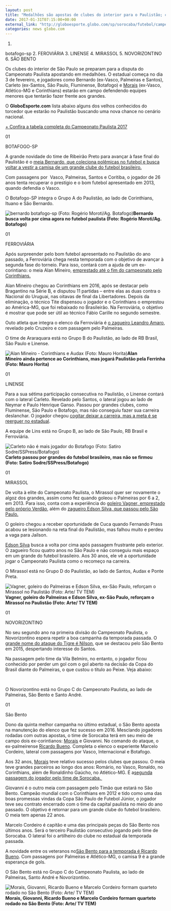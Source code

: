 ```yaml
---
layout: post
title: "Medalhões são apostas de clubes do interior para o Paulistão; confira a lista  "
date: 2017-01-31T07:15:00+00:00
external_link: "http://globoesporte.globo.com/sp/sorocaba/futebol/campeonato-paulista/noticia/2017/01/medalhoes-sao-apostas-de-clubes-do-interior-para-o-paulistao-confira-lista.html"
categories: news globo.com
---
```

1. 
botafogo-sp
2. 
FEROVIÁRIA
3. 
LINENSE
4. 
MIRASSOL
5. 
NOVORIZONTINO
6. 
SÃO BENTO

Os clubes do interior de São Paulo se preparam para a disputa do Campeonato Paulista apostando em medalhões. O estadual começa no dia 3 de fevereiro, e jogadores como Bernardo (ex-Vasco, Palmeiras e Santos), Carleto (ex-Santos, São Paulo, Fluminense, Botafogo) e [Morais](http://globoesporte.globo.com/atleta/morais.html) (ex-Vasco, Atlético-MG e Corinthians) estarão em campo defendendo equipes menores que tentarão fazer frente aos grandes.&nbsp;

O **GloboEsporte.com** lista abaixo alguns dos velhos conhecidos do torcedor que estarão no Paulistão buscando uma nova chance no cenário nacional.&nbsp;

[+ Confira a tabela completa do Campeonato Paulista 2017](http://globoesporte.globo.com/sp/futebol/campeonato-paulista/)&nbsp;

01

BOTAFOGO-SP

A grande novidade do time de Ribeirão Preto para avançar à fase final do Paulistão é o [meia Bernardo, que coleciona polêmicas no futebol e busca voltar a vestir a camisa de um grande clube do futebol brasileiro.](http://globoesporte.globo.com/sp/ribeirao-preto-e-regiao/futebol/times/botafogo-sp/noticia/2017/01/bernardo-nega-fama-de-bad-boy-e-aposta-em-recomeco-no-paulistao.html)

Com passagens por&nbsp; Vasco, Palmeiras, Santos e Coritiba, o jogador de 26 anos tenta recuperar o prestígio e o bom futebol apresentado em 2013, quando defendia o Vasco.

O Botafogo-SP integra o Grupo A do Paulistão, ao lado de Corinthians, Ituano e São Bernardo.

 ![bernardo botafogo-sp (Foto: Rogério Moroti/Ag. Botafogo)](http://s2.glbimg.com/buuwOJBqBlTcnuF5Ko4miPCOAHo=/156x45:1999x1317/690x0/s.glbimg.com/es/ge/f/original/2017/01/07/31263974794_01719f754c_k_x8Rhsg1.jpg "bernardo botafogo-sp (Foto: Rogério Moroti/Ag. Botafogo)")**Bernardo busca volta por cima agora no futebol paulista (Foto: Rogério Moroti/Ag. Botafogo)**

01

FERROVIÁRIA

Após surpreender pelo bom futebol apresentado no Paulistão do ano passado, a Ferroviária chega nesta temporada com o objetivo de avançar à segunda fase do torneio. Para isso, contará com a ajuda de um ex-corintiano: o meia Alan Mineiro, [emprestado até o fim do campeonato pelo Corinthians.](http://globoesporte.globo.com/futebol/times/corinthians/noticia/2017/01/corinthians-empresta-o-meia-alan-mineiro-para-ferroviaria-por-6-meses.html)

Alan Mineiro chegou ao Corinthians em 2016, após se destacar pelo Bragantino na Série B, e disputou 11 partidas – entre elas as duas contra o Nacional do Uruguai, nas oitavas de final da Libertadores. Depois da eliminação, o técnico Tite dispensou o jogador e o Corinthians o emprestou ao América-MG, que foi rebaixado no Brasileirão. Na Ferroviária, o objetivo é mostrar que pode ser útil ao técnico Fábio Carille no segundo semestre.

Outo atleta que integra o elenco da Ferroviária é [o zagueiro Leandro Amaro](http://globoesporte.globo.com/sp/ribeirao-preto-e-regiao/futebol/times/ferroviaria/noticia/2016/12/ferroviaria-anuncia-contratacao-do-zagueiro-leandro-amaro-ex-palmeiras.html), revelado pelo Cruzeiro e com passagem pelo Palmeiras.&nbsp;

O time de Araraquara está no Grupo B do Paulistão, ao lado de RB Brasil, São Paulo e Linense.

 ![Alan Mineiro - Corinthians e Audax (Foto: Mauro Horita)](http://s2.glbimg.com/-ZR1lldVr7CSp4pdZYYY1QPsdJI=/0x22:1144x773/690x0/s.glbimg.com/es/ge/f/original/2016/04/23/alan_2.jpg "Alan Mineiro - Corinthians e Audax (Foto: Mauro Horita)")**Alan Mineiro&nbsp;ainda pertence ao Corinthians, mas jogará Paulistão pela Ferrinha (Foto: Mauro Horita)**

01

LINENSE

Para a sua sétima participação consecutiva no Paulistão, o Linense contará com o lateral Carleto. Revelado pelo Santos, o lateral jogou ao lado de Neymar e Paulo Henrique Ganso. Passou por grandes clubes, como Fluminense, São Paulo e Botafogo, mas não conseguiu fazer sua carreira deslanchar. O jogador chegou [cogitar deixar a carreira, mas a meta é se reerguer no estadual](http://globoesporte.globo.com/sp/sorocaba/futebol/times/linense/noticia/2017/01/apos-superar-tristeza-carleto-planeja-arrebentar-no-paulistao-pelo-linense.html).

A equipe de Lins está no Grupo B, ao lado de São Paulo, RB Brasil e Ferroviária.&nbsp;

 ![Carleto não é mais jogador do Botafogo (Foto: Satiro Sodre/SSPress/Botafogo)](http://s2.glbimg.com/O2dg6BP-QJpZ5271gMD2WAhpvLU=/0x76:2000x1207/690x390/s.glbimg.com/es/ge/f/original/2015/11/26/16650205235_96dd575597_k_1.jpg "Carleto não é mais jogador do Botafogo (Foto: Satiro Sodre/SSPress/Botafogo)")**Carleto&nbsp;passou por grandes do&nbsp;futebol brasileiro, mas não se firmou (Foto: Satiro Sodre/SSPress/Botafogo)**

01

MIRASSOL

De volta à elite do Campeonato Paulista, o Mirassol quer ser novamente o algoz dos grandes, assim como fez quando goleou o Palmeiras por 6 a 2, em 2013. Para isso, conta com a experiência do [goleiro Vagner, emprestado pelo próprio Verdão](http://http://globoesporte.globo.com/futebol/times/palmeiras/noticia/2017/01/quarto-opcao-no-palmeiras-vagner-deve-disputar-paulista-pelo-mirassol.html), além do [zagueiro Edson Silva, que passou pelo São Paulo.](http://globoesporte.globo.com/sp/sorocaba/futebol/noticia/2016/12/campeao-da-sul-americana-pelo-sao-paulo-edson-silva-jogara-no-mirassol.html)

O goleiro chegou a receber oportunidade de Cuca quando Fernando Prass acabou se lesionando na reta final do Paulistão, mas falhou muito e perdeu a vaga para Jaílson.

[Edson Silva](http://globoesporte.globo.com/atleta/edson-silva.html) busca a volta por cima após passagem frustrante pelo exterior. O zagueiro ficou quatro anos no São Paulo e não conseguiu mais espaço em um grande do futebol brasileiro. Aos 30 anos, ele vê a oportunidade jogar o Campeonato Paulista como o recomeço na carreira.&nbsp;

O Mirassol está no Grupo D do Paulistão, ao lado de Santos, Audax e Ponte Preta.&nbsp;

 ![Vagner, goleiro do Palmeiras e Edson Silva, ex-São Paulo, reforçam o Mirassol no Paulistão (Foto: Arte/ TV TEM)](http://s2.glbimg.com/fGWJ3YgZ0y0dxjmW6p1_DIRXML8=/0x0:690x390/690x0/i.s3.glbimg.com/v1/AUTH_bc8228b6673f488aa253bbcb03c80ec5/internal_photos/bs/2017/Z/r/Osbyj1R8i6WJ5mMgsO5g/01.png "Vagner, goleiro do Palmeiras e Edson Silva, ex-São Paulo, reforçam o Mirassol no Paulistão (Foto: Arte/ TV TEM)")**Vagner, goleiro do Palmeiras e Edson Silva, ex-São Paulo, reforçam o Mirassol no Paulistão (Foto: Arte/ TV TEM)**

01

NOVORIZONTINO

No seu segundo ano na primeira divisão do Campeonato Paulista, o Novorizontino espera repetir a boa campanha da temporada passada. O [grande nome do ataque do Tigre é Nilson](http://globoesporte.globo.com/sp/sorocaba/futebol/times/novorizontino/noticia/2017/01/ex-santos-atacante-nilson-e-reforco-do-novorizontino-para-o-paulistao.html), que se destacou pelo São Bento em 2015, despertando interesse do Santos.

Na passagem pelo time da Vila Belmiro, no entanto, o jogador ficou conhecido por perder um gol com o gol aberto na decisão da Copa do Brasil diante do Palmeiras, o que custou o titulo ao Peixe. Veja abaixo:

&nbsp;

O Novorizontino está no Grupo C do Campeonato Paulista, ao lado de Palmeiras, São Bento e Santo André.&nbsp;

01

São Bento

Dono da quinta melhor campanha no último estadual, o São Bento aposta na manutenção do elenco que fez sucesso em 2016. Mesclando jogadores rodadas com outras apostas, o time de Sorocaba terá em seu meio de campo dois ex-corintianos: [Morais](http://globoesporte.globo.com/atleta/morais.html) e Giovanni. No comando do ataque, o ex-palmeirense [Ricardo Bueno](http://globoesporte.globo.com/atleta/ricardo-bueno.html). Completa o elenco o experiente Marcelo Cordeiro, lateral com passagens por Vasco, Internacional e Botafogo.&nbsp;

Aos 32 anos, [Morais](http://globoesporte.globo.com/atleta/morais.html) teve relativo sucesso pelos clubes que passou. O meia teve grandes parceiros ao longo dos anos: Romário, no Vasco, Ronaldo, no Corinthians, além de Ronaldinho Gaúcho, no Atlético-MG. É a[s](http://)[egunda passagem do jogador pelo time de Sorocaba](http://globoesporte.globo.com/sp/sorocaba/futebol/times/sao-bento/noticia/2016/11/destaque-do-sao-bento-no-paulistao-meia-morais-esta-de-volta-ao-clube.html)[.&nbsp;](http://)

Giovanni é o outro meia com passagem pelo Timão que estará no São Bento. Campeão mundial com o Corinthians em 2012 e tido como uma das boas promessas vindas da Copa São Paulo de Futebol Júnior, o jogador teve seu contrato encerrado com o time da capital paulista no meio do ano passado. O objetivo é retornar para um grande clube do futebol brasileiro. O meia tem apenas 22 anos.&nbsp;

Marcelo Cordeiro é capitão e uma das principais peças do São Bento nos últimos anos. Será o terceiro Paulistão consecutivo jogando pelo time de Sorocaba. O lateral foi o artilheiro do clube no estadual da temporada passada.&nbsp;

A novidade entre os veteranos no[São Bento para a temporada é Ricardo Bueno](http://globoesporte.globo.com/sp/sorocaba/futebol/times/sao-bento/noticia/2016/12/sao-bento-aposta-em-experientes-e-entrega-camisa-9-ricardo-bueno.html). Com passagens por Palmeiras e Atlético-MG, o camisa 9 é a grande esperança de gols.&nbsp;

O São Bento está no Grupo C do Campeonato Paulista, ao lado de Palmeiras, Santo André e Novorizontino.&nbsp;

 ![Morais, Giovanni, Ricardo Bueno e Marcelo Cordeiro formam quarteto rodado no São Bento (Foto: Arte/ TV TEM)](http://s2.glbimg.com/RdNM06BgSYJU2MIJmu63_jMR6_Y=/0x0:690x390/690x0/i.s3.glbimg.com/v1/AUTH_bc8228b6673f488aa253bbcb03c80ec5/internal_photos/bs/2017/W/w/7J9x5iQrAVufDviARPhw/02.png "Morais, Giovanni, Ricardo Bueno e Marcelo Cordeiro formam quarteto rodado no São Bento (Foto: Arte/ TV TEM)")**Morais, Giovanni, Ricardo Bueno e Marcelo Cordeiro formam quarteto rodado no São Bento (Foto: Arte/ TV TEM)**

